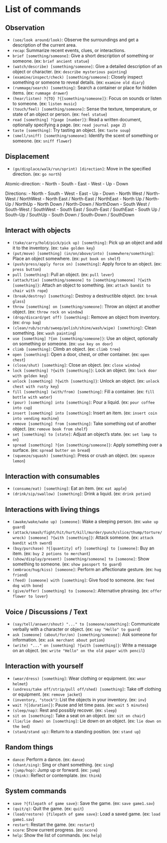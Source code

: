 # List of commands

## Observation

- `(see/look around/look)`: Observe the surroundings and get a description of the current area.
- `recap`: Summarize recent events, clues, or interactions.
- `brief [something/someone]`: Give a short description of something or someone. (ex: `brief ancient statue`)
- `(watch/describe) [something/someone]`: Give a detailed description of an object or character. (ex: `describe mysterious painting`)
- `(examine/inspect/check) [something/someone]`: Closely inspect something or someone to reveal details. (ex: `examine old diary`)
- `(rummage/search) [something]`: Search a container or place for hidden items. (ex: `rummage drawer`)
- `(hear/listen) ?{TO} ?{[something/someone]}`: Focus on sounds or listen to someone. (ex: `listen music`)
- `(touch/feel) [something/someone]`: Sense the texture, temperature, or state of an object or person. (ex: `feel statue`)
- `read [something] ?{page [number]}`: Read a written document, optionally specifying a page. (ex: `read journal page 2`)
- `taste [something]`: Try tasting an object. (ex: `taste soup`)
- `(smell/sniff) [something/someone]`: Identify the scent of something or someone. (ex: `sniff flower`)

## Displacement

- `(go/displace/walk/run/sprint) [direction]`: Move in the specified direction. (ex: `go north`)

Atomic-direction:
    - North
    - South
    - East
    - West
    - Up
    - Down

Directions:
    - North
    - South
    - West
    - East
    - Up
    - Down
    - North West / North-West / NorthWest
    - North East / North-East / NorthEast
    - North Up / North-Up / NorthUp
    - North Down / North-Down / NorthDown
    - South West / South-West / SouthWest
    - South East / South-East / SouthEast
    - South Up / South-Up / SouthUp
    - South Down / South-Down / SouthDown

## Interact with objects

- `(take/carry/hold/pick/pick up) [something]`: Pick up an object and add it to the inventory. (ex: `take golden key`)
- `(put/move) [something] (in/on/above/into) [somewhere/something]`: Place an object somewhere. (ex: `put book on shelf`)
- `(push/press/apply force on) [something]`: Apply force to an object. (ex: `press button`)
- `pull [something]`: Pull an object. (ex: `pull lever`)
- `(attach/tie) [something/someone] to [something/someone] ?{with [something]}`: Attach an object to something. (ex: `attach bandit to chair with rope`)
- `(break/destroy) [something]`: Destroy a destructible object. (ex: `break glass`)
- `throw [something] on [something/someone]`: Throw an object at another object. (ex: `throw rock on window`)
- `(drop/discard/get off) [something]`: Remove an object from inventory. (ex: `drop bag`)
- `(clean/rub/scrub/sweep/polish/shine/wash/wipe) [something]`: Clean something. (ex: `wash painting`)
- `use [something] ?{on [something/someone]}`: Use an object, optionally on something or someone. (ex: `use key on door`)
- `climb [something]`: Climb an object. (ex: `climb tree`)
- `open [something]`: Open a door, chest, or other container. (ex: `open chest`)
- `(close/shut) [something]`: Close an object. (ex: `close window`)
- `lock [something] ?{with [something]}`: Lock an object. (ex: `lock door with golden key`)
- `unlock [something] ?{with [something]}`: Unlock an object. (ex: `unlock chest with rusty key`)
- `fill [something] (with/from) [something]`: Fill a container. (ex: `fill bottle with water`)
- `(pour) [something] into [something]`: Pour a liquid. (ex: `pour coffee into cup`)
- `insert [something] into [something]`: Insert an item. (ex: `insert coin into vending machine`)
- `remove [something] from [something]`: Take something out of another object. (ex: `remove book from shelf`)
- `set [something] to [state]`: Adjust an object’s state. (ex: `set lamp to on`)
- `spread [something] ?{on [something/someone]}`: Apply something over a surface. (ex: `spread butter on bread`)
- `(squeeze/squash) [something]`: Press or crush an object. (ex: `squeeze lemon`)

## Interaction with consumables

- `(consume/eat) [something]`: Eat an item. (ex: `eat apple`)
- `(drink/sip/swallow) [something]`: Drink a liquid. (ex: `drink potion`)

## Interactions with living things

- `(awake/wake/wake up) [someone]`: Wake a sleeping person. (ex: `wake up guard`)
- `(attack/smash/fight/hit/hurt/kill/murder/punch/slice/thump/torture/wreck) [someone] ?{with [something]}`: Attack someone. (ex: `attack bandit with sword`)
- `(buy/purchase) ?{[quantity] of} [something] to [someone]`: Buy an item. (ex: `buy 2 potions to merchant`)
- `(show/display/present) [something/someone] to [someone]`: Show something to someone. (ex: `show passport to guard`)
- `(embrace/hug/kiss) [someone]`: Perform an affectionate gesture. (ex: `hug friend`)
- `(feed) [someone] with [something]`: Give food to someone. (ex: `feed dog with bone`)
- `(give/offer) [something] to [someone]`: Alternative phrasing. (ex: `offer flower to lover`)

## Voice / Discussions / Text

- `(say/tell/answer/shout) "..." to [someone/something]`: Communicate verbally with a character or object. (ex: `say "Hello" to guard`)
- `ask [someone] (about/for/on) [something/someone]`: Ask someone for information. (ex: `ask merchant about potion`)
- `(write) "..." on [something] ?{with [something]}`: Write a message on an object. (ex: `write "Hello" on the old paper with pencil`)

## Interaction with yourself

- `(wear/dress) [something]`: Wear clothing or equipment. (ex: `wear helmet`)
- `(undress/take off/strip/pull off/shed) [something]`: Take off clothing or equipment. (ex: `remove jacket`)
- `(inventory, "stock")`: List the objects in your inventory. (ex: `inv`)
- `wait ?{[duration]}`: Pause and let time pass. (ex: `wait 5 minutes`)
- `(sleep/nap)`: Rest and possibly recover. (ex: `sleep`)
- `sit on [something]`: Take a seat on an object. (ex: `sit on chair`)
- `(lie/lie down) on [something]`: Lie down on an object. (ex: `lie down on the bed`)
- `(stand/stand up)`: Return to a standing position. (ex: `stand up`)

## Random things

- `dance`: Perform a dance. (ex: `dance`)
- `(chant/sing)`: Sing or chant something. (ex: `sing`)
- `(jump/hop)`: Jump up or forward. (ex: `jump`)
- `(think)`: Reflect or contemplate. (ex: `think`)

## System commands

- `save ?{filepath of game save}`: Save the game. (ex: `save game1.sav`)
- `(quit/q)`: Quit the game. (ex: `quit`)
- `(load/restore) {filepath of game save}`: Load a saved game. (ex: `load game1.sav`)
- `restart`: Restart the game. (ex: `restart`)
- `score`: Show current progress. (ex: `score`)
- `help`: Show the list of commands. (ex: `help`)